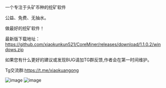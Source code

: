 一个专注于头矿币种的挖矿软件

公益、免费、无抽水。

做最好的挖矿软件！

最新版下载地址：https://github.com/xiaokunkun521/CoreMiner/releases/download/1.1.0.2/windows.zip

如果您有什么更好的建议或发现BUG请加TG群反馈,作者会在第一时间维护。

Tg交流群:https://t.me/xiaokuangong


![image](https://github.com/user-attachments/assets/7a22e453-0237-49fb-8d55-7b941a51192b)
![image](https://github.com/user-attachments/assets/4aaf41c0-6f1b-441b-bfdf-13138438e902)

